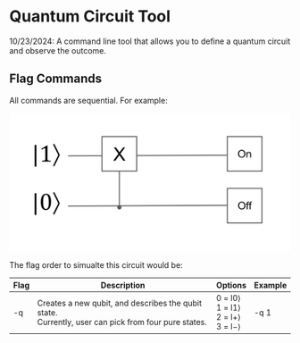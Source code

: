 # Quantum Circuit Tool

10/23/2024: A command line tool that allows you to define a quantum circuit and observe the outcome. 

## Flag Commands

All commands are sequential. For example:

<img src="img/simple_paulix_circuit.svg" alt="Description of SVG">

The flag order to simualte this circuit would be:


| Flag | Description     | Options                   | Example |
|------|-----------------|---------------------------|---------|
| -q   | Creates a new qubit, and describes the qubit state. <br> Currently, user can pick from four pure states.     | 0 = l0⟩ <br> 1 = l1⟩ <br> 2 = l+⟩ <br> 3 = l−⟩ | -q 1 |
